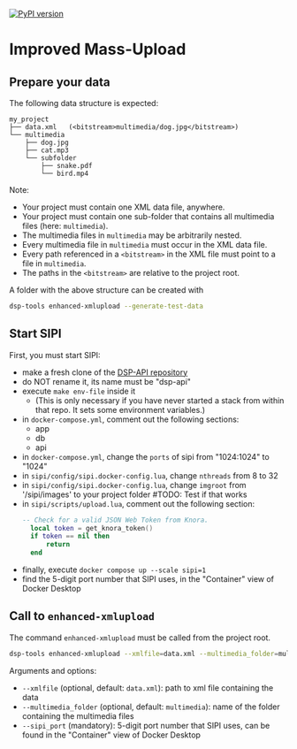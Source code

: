 [![PyPI version](https://badge.fury.io/py/dsp-tools.svg)](https://badge.fury.io/py/dsp-tools)

# Improved Mass-Upload

## Prepare your data

The following data structure is expected:

```
my_project
├── data.xml   (<bitstream>multimedia/dog.jpg</bitstream>)
└── multimedia
    ├── dog.jpg
    ├── cat.mp3
    └── subfolder
        ├── snake.pdf
        └── bird.mp4
```

Note:

- Your project must contain one XML data file, anywhere.
- Your project must contain one sub-folder that contains all multimedia files (here: `multimedia`).
- The multimedia files in `multimedia` may be arbitrarily nested.
- Every multimedia file in `multimedia` must occur in the XML data file.
- Every path referenced in a `<bitstream>` in the XML file must point to a file in `multimedia`.
- The paths in the `<bitstream>` are relative to the project root.

A folder with the above structure can be created with

```bash
dsp-tools enhanced-xmlupload --generate-test-data
```



## Start SIPI

First, you must start SIPI: 

- make a fresh clone of the [DSP-API repository](https://github.com/dasch-swiss/dsp-api)
- do NOT rename it, its name must be "dsp-api"
- execute `make env-file` inside it 
   - (This is only necessary if you have never started a stack from within that repo. It sets some environment variables.)
- in `docker-compose.yml`, comment out the following sections:
   - app
   - db
   - api
- in `docker-compose.yml`, change the `ports` of sipi from "1024:1024" to "1024"
- in `sipi/config/sipi.docker-config.lua`, change `nthreads` from 8 to 32
- in `sipi/config/sipi.docker-config.lua`, change `imgroot` from '/sipi/images' to your project folder #TODO: Test if that works
- in `sipi/scripts/upload.lua`, comment out the following section:
  ```lua
  -- Check for a valid JSON Web Token from Knora.
    local token = get_knora_token()
    if token == nil then
        return
    end
  ```
- finally, execute `docker compose up --scale sipi=1`
- find the 5-digit port number that SIPI uses, in the "Container" view of Docker Desktop



## Call to `enhanced-xmlupload`

The command `enhanced-xmlupload` must be called from the project root.

```bash
dsp-tools enhanced-xmlupload --xmlfile=data.xml --multimedia_folder=multimedia --sipi_port=12345
```

Arguments and options:

 - `--xmlfile` (optional, default: `data.xml`): path to xml file containing the data
 - `--multimedia_folder` (optional, default: `multimedia`): name of the folder containing the multimedia files
 - `--sipi_port` (mandatory): 5-digit port number that SIPI uses, can be found in the "Container" view of Docker Desktop
